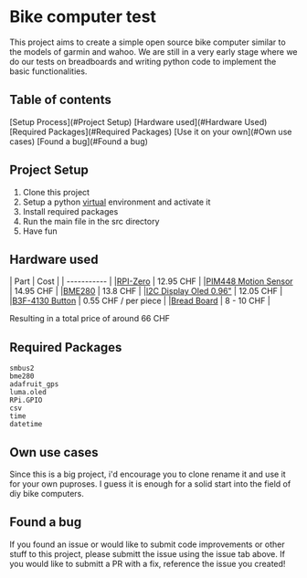# Bike computer test

This project aims to create a simple open source bike computer similar to the models of garmin and wahoo. We are still in a very early stage where we do our tests on breadboards and writing python code to implement the basic functionalities.

## Table of contents
[Setup Process](#Project Setup)
[Hardware used](#Hardware Used)
[Required Packages](#Required Packages)
[Use it on your own](#Own use cases)
[Found a bug](#Found a bug)

## Project Setup
1. Clone this project
2. Setup a python [virtual](https://docs.python.org/3/tutorial/venv.html) environment and activate it
3. Install required packages
4. Run the main file in the src directory
5. Have fun

## Hardware used

| Part | Cost |
| ----------- |
|[RPI-Zero](https://eu.mouser.com/ProductDetail/358-SC0065) | 12.95 CHF |
|[PIM448 Motion Sensor](https://eu.mouser.com/ProductDetail/397-PIM448) | 14.95 CHF |
|[BME280](https://eu.mouser.com/ProductDetail/Pimoroni/PIM472?qs=P1JMDcb91o7p2TYl00AP7g%3D%3D) | 13.8 CHF |
|[I2C Display Oled 0.96"](https://eu.mouser.com/ProductDetail/Soldered/333099?qs=sGAEpiMZZMu3sxpa5v1qrkxCKRcLLrCR550%252BadnWsO8%3D) | 12.05 CHF |
|[B3F-4130 Button](https://eu.mouser.com/ProductDetail/653-B3F-4150) | 0.55 CHF / per piece |
|[Bread Board](https://eu.mouser.com/ProductDetail/BusBoard-Prototype-Systems/BB830T?qs=VEfmQw3KOauXY1NKV2FuEg%3D%3D) | 8 - 10 CHF |

Resulting in a total price of around 66 CHF
 
## Required Packages

```
smbus2
bme280
adafruit_gps
luma.oled
RPi.GPIO
csv
time
datetime
```

## Own use cases
Since this is a big project, i'd encourage you to clone rename it and use it for your own puproses. I guess it is enough for a solid start into the field of diy bike computers.
## Found a bug
If you found an issue or would like to submit code improvements or other stuff to this project, please submitt the issue using the issue tab above. If you would like to submitt a PR with a fix, reference the issue you created!
